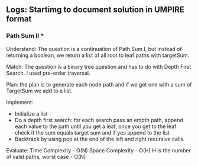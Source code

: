 ## Logs: Startimg to document solution in UMPIRE format
### Path Sum II * 
Understand:
The question is a continuation of Path Sum I, but instead of returning a boolean, we return a list of all root to leaf paths with targetSum.

Match:
The question is a binary tree question and has to do with Depth First Search. I used pre-order traversal.

Plan:
the plan is to generate each node path and if we get one with a sum of TargetSum we add to a list.

Implement:
- Initialize a list
- Do a depth first search:
    for each search pass an empth path, append each value to the path until you get a leaf, once you get to the leaf check if the sum equals target sum and if yes append to the list
- Backtrack by using pop at the end of the left and right recursive calls.

Evaluate:
Time Complexity - O(N)
Space Complexity - O(H) H is the number of valid paths, worst case - O(N)
